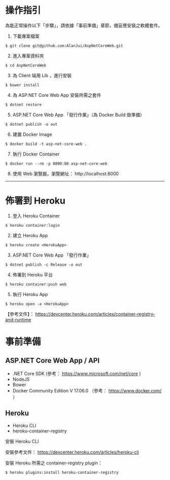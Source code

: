 # 操作指引

為能正常操作以下「步驟」，請依據「事前準備」章節，備妥應安裝之軟體套件。

1. 下載專案檔案 

```
$ git clone git@github.com:AlanJui/AspNetCoreWeb.git
```

2. 進入專案資料夾

```
$ cd AspNetCoreWeb
```

3. 為 Client 端用 Lib ，進行安裝
```
$ bower install
``` 

4. 為 ASP.NET Core Web App 安裝所需之套件
```
$ dotnet restore
```

5. ASP.NET Core Web App 「發行作業」（為 Docker Build 做準備）
```
$ dotnet publish -o out
```

6. 建置 Docker Image
```
$ docker build -t asp-net-core-web .
```

7. 執行 Docker Container
```
$ docker run --rm -p 8000:80 asp-net-core-web
```

8. 使用 Web 瀏覽器，瀏覽網址： http://localhost:8000

---

# 佈署到 Heroku

1. 登入 Heroku Container
```
$ heroku container:login
```

2. 建立 Heroku App
```
$ heroku create <HerokuApp>
```

3. ASP.NET Core Web App 「發行作業」
```
$ dotnet publish -c Release -o out
```

4. 佈署到 Heroku 平台
```
$ heroku container:push web
```

5. 執行 Heroku App
```
$ heroku open -a <HerokuApp>
```

【參考文件】： https://devcenter.heroku.com/articles/container-registry-and-runtime

# 事前準備

## ASP.NET Core Web App / API

 - .NET Core SDK (參考： https://www.microsoft.com/net/core )
 - NodeJS 
 - Bower
 - Docker Community Edition V 17.06.0 （參考： https://www.docker.com/ ）

## Heroku

 - Heroku CLI
 - heroku-container-registry 

安裝 Heroku CLI

安裝參考文件： https://devcenter.heroku.com/articles/heroku-cli


安裝 Heroku 所需之 container-registry plugin：
```
$ heroku plugins:install heroku-container-registry
```
